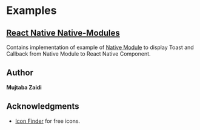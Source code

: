 # Examples

## [**React Native Native-Modules**](https://github.com/mujtaba-zaidi/RNMultipleSamples/tree/nativeModules)

Contains implementation of example of [Native Module](https://facebook.github.io/react-native/docs/native-modules-android) to display Toast and Callback from Native Module to React Native Component.

## Author

**Mujtaba Zaidi**

## Acknowledgments

- [Icon Finder](https://www.iconfinder.com/) for free icons.
